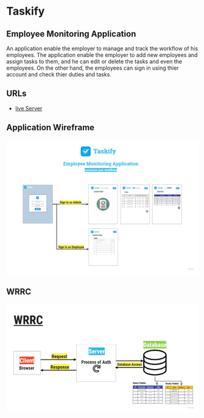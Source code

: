 # Taskify

## Employee Monitoring Application
An application enable the employer to manage and track the workflow of his employees. The application enable the employer to add new employees and assign tasks to them, and he can edit or delete the tasks and even the employees. On the other hand, the employees can sign in using thier account and check thier duties and tasks.

## URLs
* [live Server](https://bianqt-auth-module-project.herokuapp.com/)

## Application Wireframe 
![wire frame](./wireframe.jpg)

## WRRC 
![wrrc](./wrrc.jpg)

